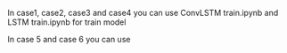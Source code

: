 In case1, case2, case3 and case4 you can use ConvLSTM train.ipynb and LSTM train.ipynb for train model  

In case 5 and case 6 you can use

